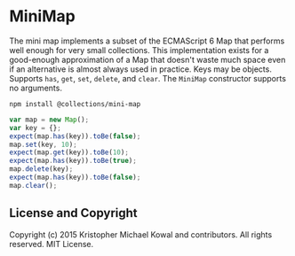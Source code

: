 
# MiniMap

The mini map implements a subset of the ECMAScript 6 Map that performs well
enough for very small collections.
This implementation exists for a good-enough approximation of a Map that doesn't
waste much space even if an alternative is almost always used in practice.
Keys may be objects.
Supports `has`, `get`, `set`, `delete`, and `clear`.
The `MiniMap` constructor supports no arguments.

```
npm install @collections/mini-map
```

```js
var map = new Map();
var key = {};
expect(map.has(key)).toBe(false);
map.set(key, 10);
expect(map.get(key)).toBe(10);
expect(map.has(key)).toBe(true);
map.delete(key);
expect(map.has(key)).toBe(false);
map.clear();
```

## License and Copyright

Copyright (c) 2015 Kristopher Michael Kowal and contributors.
All rights reserved.
MIT License.

